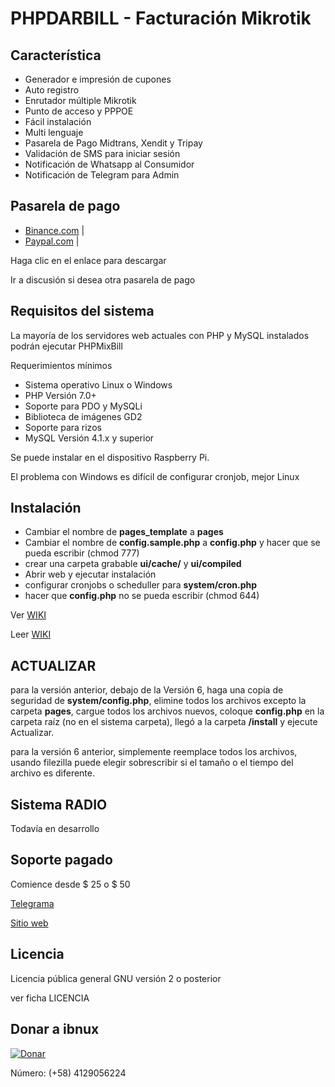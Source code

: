 # PHPDARBILL - Facturación Mikrotik

## Característica

- Generador e impresión de cupones
- Auto registro
- Enrutador múltiple Mikrotik
- Punto de acceso y PPPOE
- Fácil instalación
- Multi lenguaje
- Pasarela de Pago Midtrans, Xendit y Tripay
- Validación de SMS para iniciar sesión
- Notificación de Whatsapp al Consumidor
- Notificación de Telegram para Admin

## Pasarela de pago

- [Binance.com](https://) | 
- [Paypal.com](https://) |

Haga clic en el enlace para descargar

Ir a discusión si desea otra pasarela de pago

## Requisitos del sistema

La mayoría de los servidores web actuales con PHP y MySQL instalados podrán ejecutar PHPMixBill

Requerimientos mínimos

- Sistema operativo Linux o Windows
- PHP Versión 7.0+
- Soporte para PDO y MySQLi
- Biblioteca de imágenes GD2
- Soporte para rizos
- MySQL Versión 4.1.x y superior

Se puede instalar en el dispositivo Raspberry Pi.

El problema con Windows es difícil de configurar cronjob, mejor Linux

## Instalación

- Cambiar el nombre de **pages_template** a **pages**
- Cambiar el nombre de **config.sample.php** a **config.php** y hacer que se pueda escribir (chmod 777)
- crear una carpeta grabable **ui/cache/** y **ui/compiled**
- Abrir web y ejecutar instalación
- configurar cronjobs o scheduller para **system/cron.php**
- hacer que **config.php** no se pueda escribir (chmod 644)


Ver [WIKI](https://github.com/freedarwuin/phpdarbill/wiki/Instalation)

Leer [WIKI](https://github.com/freedarwuin/phpdarbill/wiki/Instalation)

## ACTUALIZAR

para la versión anterior, debajo de la Versión 6, haga una copia de seguridad de **system/config.php**, elimine todos los archivos excepto la carpeta **pages**, cargue todos los archivos nuevos, coloque **config.php** en la carpeta raíz (no en el sistema carpeta), llegó a la carpeta **/install** y ejecute Actualizar.

para la versión 6 anterior, simplemente reemplace todos los archivos, usando filezilla puede elegir sobrescribir si el tamaño o el tiempo del archivo es diferente.

## Sistema RADIO

Todavía en desarrollo

## Soporte pagado

Comience desde $ 25 o $ 50

[Telegrama](https://t.me/ibnux)

[Sitio web](https://ibnux.net/layanan)

## Licencia

Licencia pública general GNU versión 2 o posterior

ver ficha LICENCIA

## Donar a ibnux

[![Donar](https://img.shields.io/badge/Donate-PayPal-green.svg)](https://paypal.me/ibnux)

Número: (+58) 4129056224
